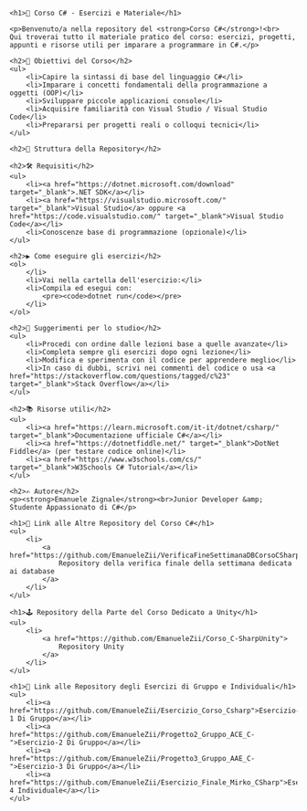     <h1>📘 Corso C# - Esercizi e Materiale</h1>

    <p>Benvenuto/a nella repository del <strong>Corso C#</strong>!<br>
    Qui troverai tutto il materiale pratico del corso: esercizi, progetti, appunti e risorse utili per imparare a programmare in C#.</p>

    <h2>📌 Obiettivi del Corso</h2>
    <ul>
        <li>Capire la sintassi di base del linguaggio C#</li>
        <li>Imparare i concetti fondamentali della programmazione a oggetti (OOP)</li>
        <li>Sviluppare piccole applicazioni console</li>
        <li>Acquisire familiarità con Visual Studio / Visual Studio Code</li>
        <li>Prepararsi per progetti reali o colloqui tecnici</li>
    </ul>

    <h2>📂 Struttura della Repository</h2>

    <h2>🛠️ Requisiti</h2>
    <ul>
        <li><a href="https://dotnet.microsoft.com/download" target="_blank">.NET SDK</a></li>
        <li><a href="https://visualstudio.microsoft.com/" target="_blank">Visual Studio</a> oppure <a href="https://code.visualstudio.com/" target="_blank">Visual Studio Code</a></li>
        <li>Conoscenze base di programmazione (opzionale)</li>
    </ul>

    <h2>▶️ Come eseguire gli esercizi</h2>
    <ol>
        </li>
        <li>Vai nella cartella dell'esercizio:</li>
        <li>Compila ed esegui con:
            <pre><code>dotnet run</code></pre>
        </li>
    </ol>

    <h2>🎯 Suggerimenti per lo studio</h2>
    <ul>
        <li>Procedi con ordine dalle lezioni base a quelle avanzate</li>
        <li>Completa sempre gli esercizi dopo ogni lezione</li>
        <li>Modifica e sperimenta con il codice per apprendere meglio</li>
        <li>In caso di dubbi, scrivi nei commenti del codice o usa <a href="https://stackoverflow.com/questions/tagged/c%23" target="_blank">Stack Overflow</a></li>
    </ul>

    <h2>📚 Risorse utili</h2>
    <ul>
        <li><a href="https://learn.microsoft.com/it-it/dotnet/csharp/" target="_blank">Documentazione ufficiale C#</a></li>
        <li><a href="https://dotnetfiddle.net/" target="_blank">DotNet Fiddle</a> (per testare codice online)</li>
        <li><a href="https://www.w3schools.com/cs/" target="_blank">W3Schools C# Tutorial</a></li>
    </ul>

    <h2>✍️ Autore</h2>
    <p><strong>Emanuele Zignale</strong><br>Junior Developer &amp; Studente Appassionato di C#</p>

    <h1>🔗 Link alle Altre Repository del Corso C#</h1>
    <ul>
        <li>
            <a href="https://github.com/EmanueleZii/VerificaFineSettimanaDBCorsoCSharp">
                Repository della verifica finale della settimana dedicata ai database
            </a>
        </li>
    </ul>

    <h1>🕹️ Repository della Parte del Corso Dedicato a Unity</h1>
    <ul>
        <li>
            <a href="https://github.com/EmanueleZii/Corso_C-SharpUnity">
                Repository Unity
            </a>
        </li>
    </ul>

    <h1>🧠 Link alle Repository degli Esercizi di Gruppo e Individuali</h1>
    <ul>
        <li><a href="https://github.com/EmanueleZii/Esercizio_Corso_Csharp">Esercizio-1 Di Gruppo</a></li>
        <li><a href="https://github.com/EmanueleZii/Progetto2_Gruppo_ACE_C-">Esercizio-2 Di Gruppo</a></li>
        <li><a href="https://github.com/EmanueleZii/Progetto3_Gruppo_AAE_C-">Esercizio-3 Di Gruppo</a></li>
        <li><a href="https://github.com/EmanueleZii/Esercizio_Finale_Mirko_CSharp">Esercizio-4 Individuale</a></li>
    </ul>

</body>
</html>
